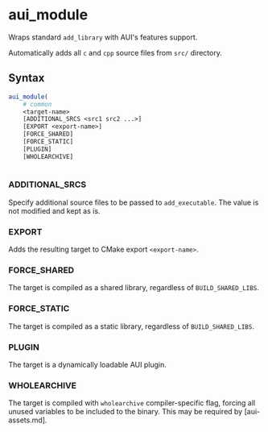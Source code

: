 # aui_module

Wraps standard `add_library` with AUI's features support.

Automatically adds all `c` and `cpp` source files from `src/` directory.

## Syntax

```cmake
aui_module(
    # common
    <target-name>
    [ADDITIONAL_SRCS <src1 src2 ...>]
    [EXPORT <export-name>]
    [FORCE_SHARED]
    [FORCE_STATIC]
    [PLUGIN]
    [WHOLEARCHIVE]
 
```

### ADDITIONAL_SRCS

Specify additional source files to be passed to `add_executable`. The value is not modified and kept as is.


### EXPORT

Adds the resulting target to CMake export `<export-name>`.


### FORCE_SHARED

The target is compiled as a shared library, regardless of `BUILD_SHARED_LIBS`.


### FORCE_STATIC

The target is compiled as a static library, regardless of `BUILD_SHARED_LIBS`.


### PLUGIN

The target is a dynamically loadable AUI plugin.


### WHOLEARCHIVE

The target is compiled with `wholearchive` compiler-specific flag, forcing all unused variables to be included to the 
binary. This may be required by [aui-assets.md].